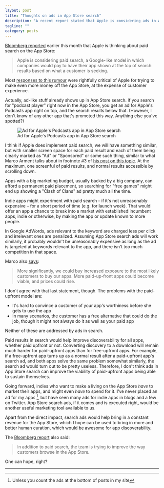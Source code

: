```yaml
---
layout: post
title: "Thoughts on ads in App Store search"
description: "A recent report stated that Apple is considering ads in App Store search results. Here's a thought experiment on how it would work out if it came true."
tagline: ""
category: posts
---
```


[Bloomberg reported][bloomberg] earlier this month that Apple is
thinking about paid search on the App Store:

> Apple is considering paid search, a Google-like model in which
> companies would pay to have their app shown at the top of search
> results based on what a customer is seeking.

[bloomberg]: http://www.bloomberg.com/news/articles/2016-04-14/apple-said-to-pursue-new-search-features-for-crowded-app-store

Most [responses to this rumour][mjtsai] were rightfully critical of
Apple for trying to make even more money off the App Store, at the
expense of customer experience.

[mjtsai]: http://mjtsai.com/blog/2016/04/15/paid-app-store-search/

Actually, ad-like stuff already shows up in App Store search. If you
search for "podcast player" right now in the App Store, you get an ad
for Apple's Podcasts app right on top, and the search results below
that. (However, I don't know of any other app that's promoted this way.
Anything else you've spotted?)

<figure>
<img alt="Ad for Apple's Podcasts app in App Store search"
     src="/images/paid-search/podcasts-ad.png"
     srcset="/images/ads-in-appstore-search/podcasts-ad.png 1x, {{ site.url }}/images/ads-in-appstore-search/podcasts-ad@2X.png 2x"
    />
<figcaption>
Ad for Apple's Podcasts app in App Store search
</figcaption>
</figure>

I think if Apple does implement paid search, we will have something
similar, but with smaller screen space for each paid result and each of
them being clearly marked as "Ad" or "Sponsored" or some such thing,
similar to what Marco Arment talks about in footnote #3 of [his post on
this topic][marco]. At the maximum, one screenful of paid results, and normal
results accessible by scrolling down.

[marco]: https://marco.org/2016/04/21/paid-app-store-search

Apps with a big marketing budget, usually backed by a big company, can
afford a permanent paid placement, so searching for "free games" might
end up showing a "Clash of Clans" ad pretty much all the time.

Indie apps might experiment with paid search &ndash; if it's not
unreasonably expensive &ndash; for a short period of time (e.g. for
launch week). That would offer an app a chance to break into a market
with established incumbent apps, indie or otherwise, by making the
app or update known to more people.

In Google AdWords, ads relevant to the keyword are charged less per
click and irrelevant ones are penalized. Assuming App Store search ads will
work similarly, it probably wouldn't be unreasonably expensive as long
as the ad is targeted at keywords relevant to the app, and there isn't
too much competition in that space.

Marco also [says][marco]:

> More significantly, we could buy increased exposure to the most likely
> customers to buy our apps. More paid-up-front apps could become
> viable, and prices could rise.

I don't agree with that last statement, though. The problems with the
paid-upfront model are:

  - It's hard to convince a customer of your app's worthiness before she
    gets to use the app
  - In many scenarios, the customer has a free alternative that could
    do the job, though it might not always do it as well as your paid app

Neither of these are addressed by ads in search.

Paid results in search would help improve discoverability for all apps,
whether paid upfront or not.  Converting discovery to a download will
remain much harder for paid-upfront apps than for free-upfront apps. For
example, if a free-upfront app turns up as a normal result after a
paid-upfront app's search ad, and both apps solve the same problem
somewhat similarly, the search ad would turn out to be pretty useless.
Therefore, I don't think ads in App Store search can improve the
viability of paid-upfront apps being able to sustain themselves.

Going forward, indies who want to make a living on the App Store *have*
to market their apps, and might even *have* to spend for it. I've never
placed an ad for my apps [^1], but have seen many ads for indie apps in blogs
and a few on Twitter. App Store search ads, if it comes and is executed
right, would be another useful marketing tool available to us.

Apart from the direct impact, search ads would help bring in a constant
revenue for the App Store, which I hope can be used to bring in more
and better human curation, which would be awesome for app
discoverability.

The [Bloomberg report][bloomberg] also said:

> In addition to paid search, the team is trying to improve the way
> customers browse in the App Store.

One can hope, right?

---

[^1]: Unless you count the ads at the bottom of posts in my site
